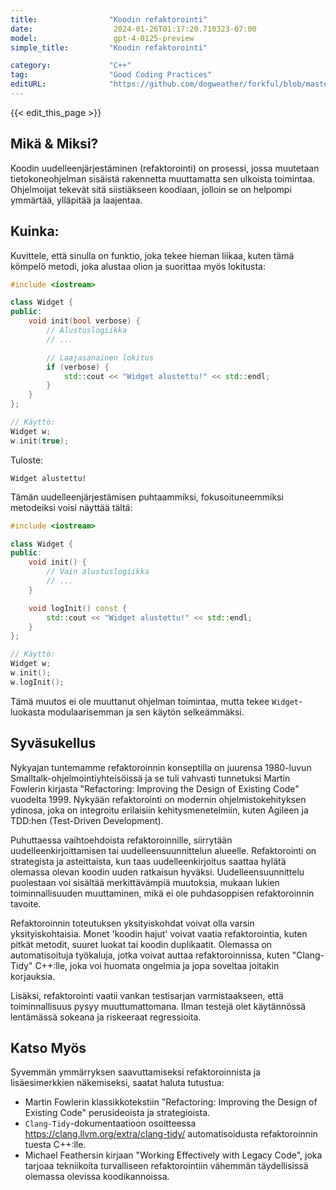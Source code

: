 ```yaml
---
title:                "Koodin refaktorointi"
date:                  2024-01-26T01:17:20.710323-07:00
model:                 gpt-4-0125-preview
simple_title:         "Koodin refaktorointi"

category:             "C++"
tag:                  "Good Coding Practices"
editURL:              "https://github.com/dogweather/forkful/blob/master/content/fi/cpp/refactoring.md"
---
```


{{< edit_this_page >}}

## Mikä & Miksi?

Koodin uudelleenjärjestäminen (refaktorointi) on prosessi, jossa muutetaan tietokoneohjelman sisäistä rakennetta muuttamatta sen ulkoista toimintaa. Ohjelmoijat tekevät sitä siistiäkseen koodiaan, jolloin se on helpompi ymmärtää, ylläpitää ja laajentaa.

## Kuinka:

Kuvittele, että sinulla on funktio, joka tekee hieman liikaa, kuten tämä kömpelö metodi, joka alustaa olion ja suorittaa myös lokitusta:

```C++
#include <iostream>

class Widget {
public:
    void init(bool verbose) {
        // Alustuslogiikka
        // ...

        // Laajasanainen lokitus
        if (verbose) {
            std::cout << "Widget alustettu!" << std::endl;
        }
    }
};

// Käyttö:
Widget w;
w.init(true);
```

Tuloste:
```
Widget alustettu!
```

Tämän uudelleenjärjestämisen puhtaammiksi, fokusoituneemmiksi metodeiksi voisi näyttää tältä:

```C++
#include <iostream>

class Widget {
public:
    void init() {
        // Vain alustuslogiikka
        // ...
    }

    void logInit() const {
        std::cout << "Widget alustettu!" << std::endl;
    }
};

// Käyttö:
Widget w;
w.init();
w.logInit();
```

Tämä muutos ei ole muuttanut ohjelman toimintaa, mutta tekee `Widget`-luokasta modulaarisemman ja sen käytön selkeämmäksi.

## Syväsukellus

Nykyajan tuntemamme refaktoroinnin konseptilla on juurensa 1980-luvun Smalltalk-ohjelmointiyhteisöissä ja se tuli vahvasti tunnetuksi Martin Fowlerin kirjasta "Refactoring: Improving the Design of Existing Code" vuodelta 1999. Nykyään refaktorointi on modernin ohjelmistokehityksen ydinosa, joka on integroitu erilaisiin kehitysmenetelmiin, kuten Agileen ja TDD:hen (Test-Driven Development).

Puhuttaessa vaihtoehdoista refaktoroinnille, siirrytään uudelleenkirjoittamisen tai uudelleensuunnittelun alueelle. Refaktorointi on strategista ja asteittaista, kun taas uudelleenkirjoitus saattaa hylätä olemassa olevan koodin uuden ratkaisun hyväksi. Uudelleensuunnittelu puolestaan voi sisältää merkittävämpiä muutoksia, mukaan lukien toiminnallisuuden muuttaminen, mikä ei ole puhdasoppisen refaktoroinnin tavoite.

Refaktoroinnin toteutuksen yksityiskohdat voivat olla varsin yksityiskohtaisia. Monet 'koodin hajut' voivat vaatia refaktorointia, kuten pitkät metodit, suuret luokat tai koodin duplikaatit. Olemassa on automatisoituja työkaluja, jotka voivat auttaa refaktoroinnissa, kuten "Clang-Tidy" C++:lle, joka voi huomata ongelmia ja jopa soveltaa joitakin korjauksia.

Lisäksi, refaktorointi vaatii vankan testisarjan varmistaakseen, että toiminnallisuus pysyy muuttumattomana. Ilman testejä olet käytännössä lentämässä sokeana ja riskeeraat regressioita.

## Katso Myös

Syvemmän ymmärryksen saavuttamiseksi refaktoroinnista ja lisäesimerkkien näkemiseksi, saatat haluta tutustua:

- Martin Fowlerin klassikkotekstiin "Refactoring: Improving the Design of Existing Code" perusideoista ja strategioista.
- `Clang-Tidy`-dokumentaatioon osoitteessa https://clang.llvm.org/extra/clang-tidy/ automatisoidusta refaktoroinnin tuesta C++:lle.
- Michael Feathersin kirjaan "Working Effectively with Legacy Code", joka tarjoaa tekniikoita turvalliseen refaktorointiin vähemmän täydellisissä olemassa olevissa koodikannoissa.
